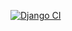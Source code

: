 [![Django CI](https://github.com/moroianu13/Berlin_capstone_project/actions/workflows/django.yml/badge.svg)](https://github.com/moroianu13/Berlin_capstone_project/actions/workflows/django.yml)
